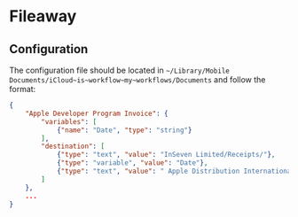 # Fileaway

## Configuration

The configuration file should be located in `~/Library/Mobile Documents/iCloud~is~workflow~my~workflows/Documents` and follow the format:

```json
{
    "Apple Developer Program Invoice": {
        "variables": [
            {"name": "Date", "type": "string"}
        ],
        "destination": [
            {"type": "text", "value": "InSeven Limited/Receipts/"},
            {"type": "variable", "value": "Date"},
            {"type": "text", "value": " Apple Distribution International Apple Developer Program Invoice"}
        ]
    },
    ...
}
```
